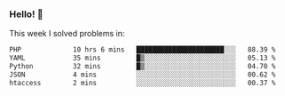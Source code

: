 ### Hello! 👋

This week I solved problems in:

<!--START_SECTION:waka-->

```txt
PHP             10 hrs 6 mins   ██████████████████████░░░   88.39 %
YAML            35 mins         █▒░░░░░░░░░░░░░░░░░░░░░░░   05.13 %
Python          32 mins         █▒░░░░░░░░░░░░░░░░░░░░░░░   04.70 %
JSON            4 mins          ░░░░░░░░░░░░░░░░░░░░░░░░░   00.62 %
htaccess        2 mins          ░░░░░░░░░░░░░░░░░░░░░░░░░   00.37 %
```

<!--END_SECTION:waka-->

